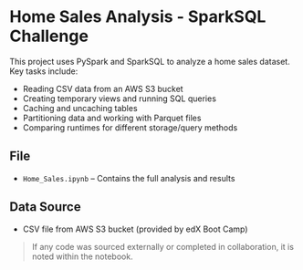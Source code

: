 # Home Sales Analysis - SparkSQL Challenge

This project uses PySpark and SparkSQL to analyze a home sales dataset. Key tasks include:

- Reading CSV data from an AWS S3 bucket
- Creating temporary views and running SQL queries
- Caching and uncaching tables
- Partitioning data and working with Parquet files
- Comparing runtimes for different storage/query methods

## File

- `Home_Sales.ipynb` – Contains the full analysis and results

## Data Source

- CSV file from AWS S3 bucket (provided by edX Boot Camp)

> If any code was sourced externally or completed in collaboration, it is noted within the notebook.
